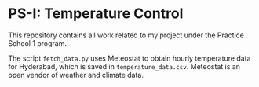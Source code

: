# PS-I: Temperature Control

This repository contains all work related to my project under the Practice School 1 program.

The script `fetch_data.py` uses Meteostat to obtain hourly temperature data for Hyderabad, which is saved in `temperature_data.csv`. Meteostat is an open vendor of weather and climate data.